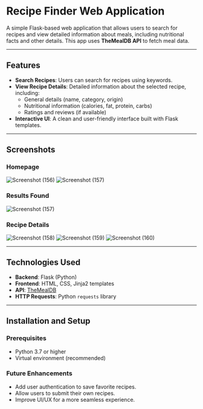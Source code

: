 # Recipe Finder Web Application

A simple Flask-based web application that allows users to search for recipes and view detailed information about meals, including nutritional facts and other details. This app uses **TheMealDB API** to fetch meal data.

---

## Features

- **Search Recipes**: Users can search for recipes using keywords.
- **View Recipe Details**: Detailed information about the selected recipe, including:
  - General details (name, category, origin)
  - Nutritional information (calories, fat, protein, carbs)
  - Ratings and reviews (if available)
- **Interactive UI**: A clean and user-friendly interface built with Flask templates.

---

## Screenshots

### Homepage
![Screenshot (156)](https://github.com/user-attachments/assets/3a09a98f-14ad-48ff-87c3-9d60e51ff7d1)
![Screenshot (157)](https://github.com/user-attachments/assets/df461b2e-d216-42a6-8c9b-9e40043546e5)

### Results Found
![Screenshot (157)](https://github.com/user-attachments/assets/d5444d9d-aaff-4c0d-ab5e-def3dca3c862)

### Recipe Details
![Screenshot (158)](https://github.com/user-attachments/assets/12dba2a7-6f25-434e-bfd0-8e7475ba6e9b)
![Screenshot (159)](https://github.com/user-attachments/assets/15e57924-ff3a-4abf-ba8c-aa4547baed7e)
![Screenshot (160)](https://github.com/user-attachments/assets/e7bcf728-0dcc-4972-835f-3356cca802f9)

---

## Technologies Used

- **Backend**: Flask (Python)
- **Frontend**: HTML, CSS, Jinja2 templates
- **API**: [TheMealDB](https://www.themealdb.com/)
- **HTTP Requests**: Python `requests` library

---

## Installation and Setup

### Prerequisites
- Python 3.7 or higher
- Virtual environment (recommended)

### Future Enhancements
- Add user authentication to save favorite recipes.
- Allow users to submit their own recipes.
- Improve UI/UX for a more seamless experience.

